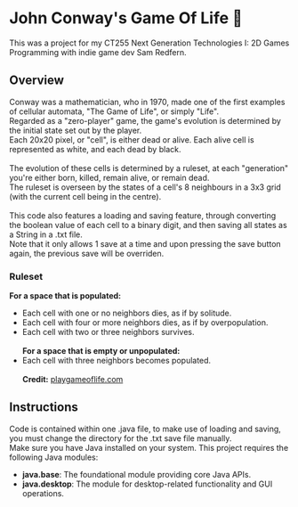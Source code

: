 # John Conway's Game Of Life 🐣
This was a project for my CT255 Next Generation Technologies I: 2D Games Programming with indie game dev Sam Redfern.<br>

## Overview
Conway was a mathematician, who in 1970, made one of the first examples of cellular automata, "The Game of Life", or simply "Life".<br>
Regarded as a "zero-player" game, the game's evolution is determined by the initial state set out by the player.<br>
Each 20x20 pixel, or "cell", is either dead or alive. Each alive cell is represented as white, and each dead by black.<br>
<br>
The evolution of these cells is determined by a ruleset, at each "generation" you're either born, killed, remain alive, or remain dead.<br>
The ruleset is overseen by the states of a cell's 8 neighbours in a 3x3 grid (with the current cell being in the centre).<br>
<br>
This code also features a loading and saving feature, through converting the boolean value of each cell to a binary digit, and then saving all states as a String in a .txt file.<br>
Note that it only allows 1 save at a time and upon pressing the save button again, the previous save will be overriden.<br>

### Ruleset
**For a space that is populated:** <br>
- Each cell with one or no neighbors dies, as if by solitude.<br>
- Each cell with four or more neighbors dies, as if by overpopulation.<br>
- Each cell with two or three neighbors survives.<br><br>
**For a space that is empty or unpopulated:** <br>
- Each cell with three neighbors becomes populated. <br><br>
**Credit:** [playgameoflife.com](https://playgameoflife.com/info)


## Instructions
Code is contained within one .java file, to make use of loading and saving, you must change the directory for the .txt save file manually.<br>
Make sure you have Java installed on your system. This project requires the following Java modules:<br>
- **java.base**: The foundational module providing core Java APIs.
- **java.desktop**: The module for desktop-related functionality and GUI operations.
